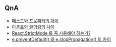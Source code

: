 ## QnA
- [메소드와 프로퍼티의 차이](./method&.property.md)
- [마운트와 랜더링의 차이](./mount&rendering.md)
- [React.StrictMode 를 꼭 사용해야 하는가?](./React.StrictMode.md)
- [e.preventDefault() 와 e.stopPropagation() 의 차이](./preventDefault&stopPropagation.md)

